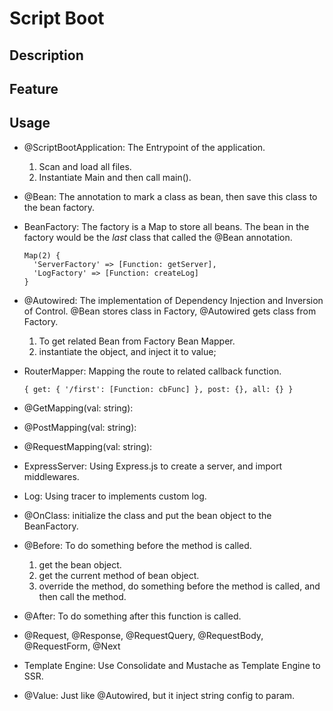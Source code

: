 # Script Boot

## Description

## Feature

## Usage

- @ScriptBootApplication: The Entrypoint of the application.
  1. Scan and load all files.
  2. Instantiate Main and then call main().
- @Bean: The annotation to mark a class as bean, then save this class to the bean factory.
- BeanFactory: The factory is a Map to store all beans. The bean in the factory would be the _last_ class that called the @Bean annotation.
  ```
  Map(2) {
    'ServerFactory' => [Function: getServer],
    'LogFactory' => [Function: createLog]
  }
  ```
- @Autowired: The implementation of Dependency Injection and Inversion of Control. @Bean stores class in Factory, @Autowired gets class from Factory.

  1. To get related Bean from Factory Bean Mapper.
  2. instantiate the object, and inject it to value;

- RouterMapper: Mapping the route to related callback function.
  ```
  { get: { '/first': [Function: cbFunc] }, post: {}, all: {} }
  ```
- @GetMapping(val: string):
- @PostMapping(val: string):
- @RequestMapping(val: string):

- ExpressServer: Using Express.js to create a server, and import middlewares.
- Log: Using tracer to implements custom log.
- @OnClass: initialize the class and put the bean object to the BeanFactory.
- @Before: To do something before the method is called.
  1. get the bean object.
  2. get the current method of bean object.
  3. override the method, do something before the method is called, and then call the method.
- @After: To do something after this function is called.
- @Request, @Response, @RequestQuery, @RequestBody, @RequestForm, @Next
- Template Engine: Use Consolidate and Mustache as Template Engine to SSR.
- @Value: Just like @Autowired, but it inject string config to param.